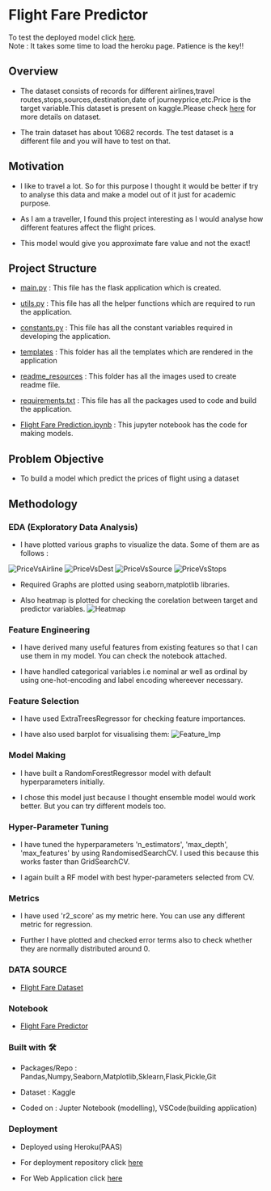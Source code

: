 # Flight Fare Predictor

To test the deployed model click [here](https://flight-fare-predict-ml2.herokuapp.com/).<br/>
Note : It takes some time to load the heroku page. Patience is the key!!

## Overview
- The dataset consists of records for different airlines,travel routes,stops,sources,destination,date of journeyprice,etc.Price is the target variable.This dataset is present on kaggle.Please check [here](https://www.kaggle.com/nikhilmittal/flight-fare-prediction-mh/) for more details on dataset. 

- The train dataset has about 10682 records. The test dataset is a different file and you will have to test on that. 

## Motivation
- I like to travel a lot. So for this purpose I thought it would be better if try to analyse this data and make a model out of it just for academic purpose.

- As I am a traveller, I found this project interesting as I would analyse how different features affect the flight prices.

-  This model would give you approximate fare value and not the exact!

## Project Structure
- [main.py](https://github.com/Pratik872/ML/blob/main/E2E%20Project/FlightFarePredictor/main.py) : This file has the flask application which is created.

- [utils.py](https://github.com/Pratik872/ML/blob/main/E2E%20Project/FlightFarePredictor/utils.py) : This file has all the helper functions which are required to run the application.

- [constants.py](https://github.com/Pratik872/ML/blob/main/E2E%20Project/FlightFarePredictor/constants.py) : This file has all the constant variables required in developing the application.

- [templates](https://github.com/Pratik872/ML/blob/main/E2E%20Project/FlightFarePredictor/templates) : This folder has all the templates which are rendered in the application

- [readme_resources](https://github.com/Pratik872/ML/blob/main/E2E%20Project/FlightFarePredictor/readme_resources) : This folder has all the images used to create readme file.

- [requirements.txt](https://github.com/Pratik872/ML/blob/main/E2E%20Project/FlightFarePredictor/requirements.txt) : This file has all the packages used to code and build the application.

- [Flight Fare Prediction.ipynb](https://github.com/Pratik872/ML/blob/main/E2E%20Project/FlightFarePredictor/Flight%20Fare%20Prediction.ipynb) : This jupyter notebook has the code for making models.

## Problem Objective
- To build a model which predict the prices of flight using a dataset

## Methodology

### EDA (Exploratory Data Analysis)
- I have plotted various graphs to visualize the data. Some of them are as follows : 

![PriceVsAirline](https://github.com/Pratik872/ML/blob/main/E2E%20Project/FlightFarePredictor/readme_resources/AirlineVsPrice.png)
![PriceVsDest](https://github.com/Pratik872/ML/blob/main/E2E%20Project/FlightFarePredictor/readme_resources/DestinationVsPrice.png)
![PriceVsSource](https://github.com/Pratik872/ML/blob/main/E2E%20Project/FlightFarePredictor/readme_resources/SourceVsPrice.png)
![PriceVsStops](https://github.com/Pratik872/ML/blob/main/E2E%20Project/FlightFarePredictor/readme_resources/StopsVsPrice.png)

- Required Graphs are plotted using seaborn,matplotlib libraries.

- Also heatmap is plotted for checking the corelation between target and predictor variables.
![Heatmap](https://github.com/Pratik872/ML/blob/main/E2E%20Project/FlightFarePredictor/readme_resources/heatmap.png)

### Feature Engineering
- I have derived many useful features from existing features so that I can use them in my model. You can check the notebook attached.

- I have handled categorical variables i.e nominal ar well as ordinal by using one-hot-encoding and label encoding whereever necessary.

### Feature Selection
- I have used ExtraTreesRegressor for checking feature importances.

- I have also used barplot for visualising them:
![Feature_Imp](https://github.com/Pratik872/ML/blob/main/E2E%20Project/FlightFarePredictor/readme_resources/feature%20importances.png)

### Model Making

- I have built a RandomForestRegressor model with default hyperparameters initially.

- I chose this model just because I thought ensemble model would work better. But you can try different models too.

### Hyper-Parameter Tuning

- I have tuned the hyperparameters 'n_estimators', 'max_depth', 'max_features' by using RandomisedSearchCV. I used  this because this works faster than GridSearchCV.

- I again built a RF model with best hyper-parameters selected from CV.

### Metrics

- I have used 'r2_score' as my metric here. You can use any different metric for regression.

- Further I have plotted and checked error terms also to check whether they are normally distributed around 0.

### DATA SOURCE
- [Flight Fare Dataset](https://www.kaggle.com/nikhilmittal/flight-fare-prediction-mh/)

### Notebook
- [Flight Fare Predictor](https://github.com/Pratik872/ML/blob/main/E2E%20Project/FlightFarePredictor/Flight%20Fare%20Prediction.ipynb)

### Built with 🛠️
- Packages/Repo : Pandas,Numpy,Seaborn,Matplotlib,Sklearn,Flask,Pickle,Git

- Dataset : Kaggle

- Coded on : Jupter Notebook (modelling), VSCode(building application)

### Deployment
- Deployed using Heroku(PAAS)

- For deployment repository click [here](https://github.com/Pratik872/ML/tree/deployFlight)

- For Web Application click [here](https://flight-fare-predict-ml2.herokuapp.com/)
